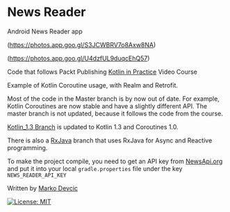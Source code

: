 # News Reader

Android News Reader app

(https://photos.app.goo.gl/S3JCWBRV7o8Axw8NA)

(https://photos.app.goo.gl/U4dzfUL9duqcEhQ57)

Code that follows Packt Publishing [Kotlin in Practice](https://www.packtpub.com/application-development/kotlin-practice-video) Video Course 

Example of Kotlin Coroutine usage, with Realm and Retrofit.

Most of the code in the Master branch is by now out of date. For example, Kotlin Coroutines are now stable and have a slightly different API.
The master branch is not updated, because it follows the code from the course.

[Kotlin_1.3 Branch](https://github.com/deva666/NewsReader/tree/kotlin_1.3) is updated to Kotlin 1.3 and Coroutines 1.0.

There is also a [RxJava](https://github.com/deva666/NewsReader/tree/RxJava) branch that uses RxJava for Async and Reactive programming.

To make the project compile, you need to get an API key from [NewsApi.org](https://newsapi.org/) and put it into your local `gradle.properties` file under the key `NEWS_READER_API_KEY`

Written by [Marko Devcic](http://www.markodevcic.com)

[![License: MIT](https://img.shields.io/badge/License-MIT-yellow.svg)](https://opensource.org/licenses/MIT)
